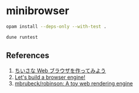 # minibrowser

```bash
opam install --deps-only --with-test .

dune runtest
```

## References

1. [ちいさな Web ブラウザを作ってみよう](https://browserbook.shift-js.info/)
2. [Let's build a browser engine!](https://limpet.net/mbrubeck/2014/08/08/toy-layout-engine-1.html)
3. [mbrubeck/robinson: A toy web rendering engine](https://github.com/mbrubeck/robinson)
